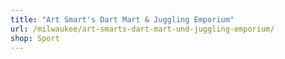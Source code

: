 ```yaml
---
title: "Art Smart's Dart Mart & Juggling Emporium"
url: /milwaukee/art-smarts-dart-mart-und-juggling-emporium/
shop: Sport
---
```

